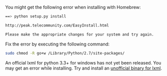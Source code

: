 You might get the following error when installing with Homebrew:

```bash
==> python setup.py install

http://peak.telecommunity.com/EasyInstall.html

Please make the appropriate changes for your system and try again.
```

Fix the error by executing the following command:
```bash
sudo chmod -R go+w /Library/Python/2.7/site-packages/
```

An official lxml for python 3.3+ for windows has not yet been released. You may get an error while installing.
Try and install an [unofficial binary for lxml](http://www.lfd.uci.edu/~gohlke/pythonlibs/#lxml).
```
